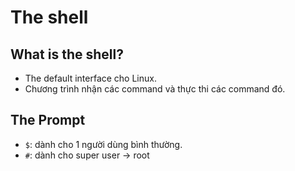 # The shell
## What is the shell?
- The default interface cho Linux.
- Chương trình nhận các command và thực thi các command đó.

## The Prompt
- `$`: dành cho 1 người dùng bình thường.
- `#`: dành cho super user -> root

